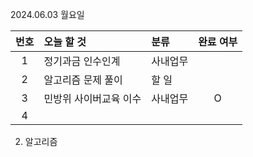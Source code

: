 2024.06.03 월요일

| 번호 | 오늘 할 것             | 분류     | 완료 여부 |
| :--: | :--------------------- | :------- | :-------: |
|  1   | 정기과금 인수인계      | 사내업무 |           |
|  2   | 알고리즘 문제 풀이     | 할 일    |           |
|  3   | 민방위 사이버교육 이수 | 사내업무 |     O     |
|  4   |                        |          |           |

2. 알고리즘
   

   

